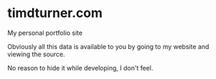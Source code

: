 # timdturner.com
My personal portfolio site

Obviously all this data is available to you by going to my website and viewing the source. 

No reason to hide it while developing, I don't feel.
